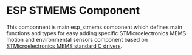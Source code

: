 # ESP STMEMS Component

This componnent is main esp_stmems component which defines main functions and types for easy adding specific STMicroelectronics MEMS motion and environmental sensors
 component based on [STMicroelectronics MEMS standard C drivers](https://github.com/STMicroelectronics/STMems_Standard_C_drivers).
